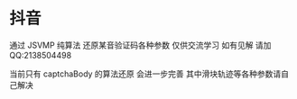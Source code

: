 # 抖音

通过 JSVMP 纯算法 还原某音验证码各种参数
仅供交流学习 如有见解 请加QQ:2138504498

当前只有 captchaBody 的算法还原 会进一步完善 其中滑块轨迹等各种参数请自己解决
